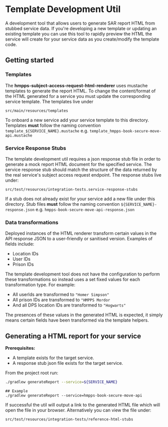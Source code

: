 # Template Development Util
A development tool that allows users to generate SAR report HTML from stubbed service data. If you're developing a new 
template or updating an existing template you can use this tool to rapidly preview the HTML the service will create for 
your service data as you create/modify the template code.

## Getting started

### Templates
The **hmpps-subject-access-request-html-renderer** uses mustache templates to generate the report HTML. To change the 
content/format of the HTML generated for a service you must update the corresponding service template. The templates 
live under 
```
src/main/resources/templates
```
To onboard a new service add your service template to this directory. Templates **must** follow the naming convention 
`template_${SERVICE_NAME}.mustache` e.g. `template_hmpps-book-secure-move-api.mustache`

### Service Response Stubs 
The template development util requires a json response stub file in order to generate a mock report HTML document for 
the specified service. The service response stub should match the structure of the data returned by the real service's 
subject access request endpoint. The response stubs live under: 
```
src/test/resources/integration-tests.service-response-stubs
```
If a stub does not already exist for your service add a new file under this directory. Stub files **must** follow the 
naming convention `${SERVICE_NAME}-response.json` e.g. `hmpps-book-secure-move-api-response.json`

### Data transformations
Deployed instances of the HTML renderer transform certain values in the API response JSON to a user-friendly or 
sanitised version. Examples of fields include: 
- Location IDs
- User IDs
- Prison IDs

The template development tool does not have the configuration to perform these transformations so instead uses a set 
fixed values for each transformation type. For example:
- All userIds are transformed to `"Homer Simpson"`
- All prison IDs are transformed to `"HMPPS Mordor`
- And all DPS location IDs are transformed to `"Hogwarts"`

The presences of these values in the generated HTML is expected, it simply means certain fields have been transformed 
via the template helpers.

## Generating a HTML report for your service
**Prerequisites:**
- A template exists for the target service.
- A response stub json file exists for the target service.

From the project root run:
```bash
./gradlew generateReport --service=${SERVICE_NAME}
```
```
## Example
./gradlew generateReport --service=hmpps-book-secure-move-api
```
If successful the util will output a link to the generated HTML file which will open the file in your browser. 
Alternatively you can view the file under:
```
src/test/resources/integration-tests/reference-html-stubs
```
